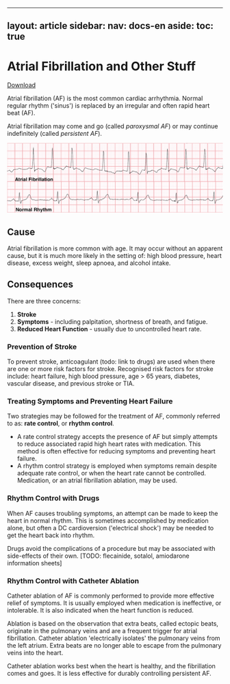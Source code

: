  ---
layout: article
sidebar:
  nav: docs-en
aside:
  toc: true
---

# Atrial Fibrillation and Other Stuff

[Download](/patientinformation/pdfs/atrial_fibrillation.pdf)

Atrial fibrillation (AF) is the most common cardiac arrhythmia. Normal regular rhythm ('sinus') is replaced by an irregular and often rapid heart beat (AF).

Atrial fibrillation may come and go (called *paroxysmal AF*) or may continue indefinitely (called *persistent AF*).

![Atrial Fibrillation and Normal Sinus Rhythm](af_rhythmstrip.png)

## Cause

Atrial fibrillation is more common with age. It may occur without an apparent cause, but it is much more likely in the setting of: high blood pressure, heart disease, excess weight, sleep apnoea, and alcohol intake.

## Consequences

There are three concerns:

1. **Stroke**
2. **Symptoms** - including palpitation, shortness of breath, and fatigue.
3. **Reduced Heart Function** - usually due to uncontrolled heart rate.

### Prevention of Stroke

To prevent stroke, anticoagulant (todo: link to drugs) are used when there are one or more risk factors for stroke. Recognised risk factors for stroke include: heart failure, high blood pressure, age > 65 years, diabetes, vascular disease, and previous stroke or TIA.

### Treating Symptoms and Preventing Heart Failure

Two strategies may be followed for the treatment of AF, commonly referred to as: **rate control**, or **rhythm control**.

* A rate control strategy accepts the presence of AF but simply attempts to reduce associated rapid high heart rates with medication. This method is often effective for reducing symptoms and preventing heart failure.
* A rhythm control strategy is employed when symptoms remain despite adequate rate control, or when the heart rate cannot be controlled. Medication, or an atrial fibrillation ablation, may be used.

### Rhythm Control with Drugs

When AF causes troubling symptoms, an attempt can be made to keep the heart in normal rhythm. This is sometimes accomplished by medication alone, but often a DC cardioversion ('electrical shock') may be needed to get the heart back into rhythm.

Drugs avoid the complications of a procedure but may be associated with side-effects of their own. [TODO: flecainide, sotalol, amiodarone information sheets]

### Rhythm Control with Catheter Ablation

Catheter ablation of AF is commonly performed to provide more effective relief of symptoms. It is usually employed when medication is ineffective, or intolerable.  It is also indicated when the heart function is reduced.

Ablation is based on the observation that extra beats, called ectopic beats, originate in the pulmonary veins and are a frequent trigger for atrial fibrillation. Catheter ablation 'electrically isolates' the pulmonary veins from the left atrium. Extra beats are no longer able to escape from the pulmonary veins into the heart.

Catheter ablation works best when the heart is healthy, and the fibrillation comes and goes. It is less effective for durably controlling persistent AF.
